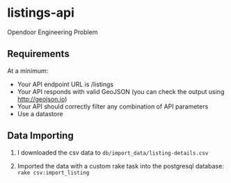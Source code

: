 # listings-api
Opendoor Engineering Problem

Requirements
---------------
At a minimum:
- Your API endpoint URL is /listings
- Your API responds with valid GeoJSON (you can check the output using http://geojson.io)
- Your API should correctly filter any combination of API parameters
- Use a datastore

Data Importing
---------------
1. I downloaded the csv data to ```db/import_data/listing-details.csv```

2. Imported the data with a custom rake task into the postgresql database: ``` rake csv:import_listing ```




